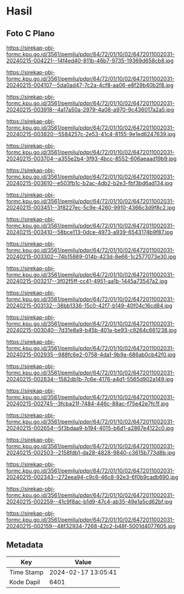 # Hasil

## Foto C Plano

https://sirekap-obj-formc.kpu.go.id/3561/pemilu/pdpr/64/72/01/10/02/6472011002031-20240215-004221--14f4ed40-811b-46b7-9735-19369d658cb8.jpg

https://sirekap-obj-formc.kpu.go.id/3561/pemilu/pdpr/64/72/01/10/02/6472011002031-20240215-004107--5da0ad47-7c2a-4cf8-aa06-e8f29b40b2f8.jpg

https://sirekap-obj-formc.kpu.go.id/3561/pemilu/pdpr/64/72/01/10/02/6472011002031-20240215-003918--4a17a50a-2979-4a08-a970-9c436017a2a5.jpg

https://sirekap-obj-formc.kpu.go.id/3561/pemilu/pdpr/64/72/01/10/02/6472011002031-20240215-003820--5584257c-2e53-41c4-8155-9e1ed6247639.jpg

https://sirekap-obj-formc.kpu.go.id/3561/pemilu/pdpr/64/72/01/10/02/6472011002031-20240215-003704--a355e2b4-3f93-4bcc-8552-606aeaad19b9.jpg

https://sirekap-obj-formc.kpu.go.id/3561/pemilu/pdpr/64/72/01/10/02/6472011002031-20240215-003610--e503fb1c-b2ac-4db2-b2e3-fbf3bd6ad134.jpg

https://sirekap-obj-formc.kpu.go.id/3561/pemilu/pdpr/64/72/01/10/02/6472011002031-20240215-003451--3f8227ec-5c9e-4260-9910-4366c3d9f8c2.jpg

https://sirekap-obj-formc.kpu.go.id/3561/pemilu/pdpr/64/72/01/10/02/6472011002031-20240215-003410--58bce113-0dce-4973-a939-6543174b9f87.jpg

https://sirekap-obj-formc.kpu.go.id/3561/pemilu/pdpr/64/72/01/10/02/6472011002031-20240215-003302--74b15869-014b-423d-8e66-1c2577073e30.jpg

https://sirekap-obj-formc.kpu.go.id/3561/pemilu/pdpr/64/72/01/10/02/6472011002031-20240215-003217--3f02f5ff-cc41-4951-aa1b-1445a73547a2.jpg

https://sirekap-obj-formc.kpu.go.id/3561/pemilu/pdpr/64/72/01/10/02/6472011002031-20240215-003132--38bb1336-15c0-42f7-b149-40f04c16cd84.jpg

https://sirekap-obj-formc.kpu.go.id/3561/pemilu/pdpr/64/72/01/10/02/6472011002031-20240215-003040--7d31e8a9-b45b-401a-be93-c9264c661238.jpg

https://sirekap-obj-formc.kpu.go.id/3561/pemilu/pdpr/64/72/01/10/02/6472011002031-20240215-002935--988fc6e2-0758-4da1-9b9a-686ab0cb42f0.jpg

https://sirekap-obj-formc.kpu.go.id/3561/pemilu/pdpr/64/72/01/10/02/6472011002031-20240215-002834--1582db1b-7c6e-4176-a4d1-5565d902a149.jpg

https://sirekap-obj-formc.kpu.go.id/3561/pemilu/pdpr/64/72/01/10/02/6472011002031-20240215-002745--3fcba21f-7484-446c-88ac-f75e42e7fc1f.jpg

https://sirekap-obj-formc.kpu.go.id/3561/pemilu/pdpr/64/72/01/10/02/6472011002031-20240215-002654--5f3bdaa9-b194-4015-b6d1-a2867e4122c0.jpg

https://sirekap-obj-formc.kpu.go.id/3561/pemilu/pdpr/64/72/01/10/02/6472011002031-20240215-002503--2158fdb1-da28-4828-9840-c3615b773d8b.jpg

https://sirekap-obj-formc.kpu.go.id/3561/pemilu/pdpr/64/72/01/10/02/6472011002031-20240215-002343--272eea94-c9c6-46c8-92e3-6f0b9cadb690.jpg

https://sirekap-obj-formc.kpu.go.id/3561/pemilu/pdpr/64/72/01/10/02/6472011002031-20240215-002259--41c9f8ac-b1d9-47c4-ab35-49e1a5cd62bf.jpg

https://sirekap-obj-formc.kpu.go.id/3561/pemilu/pdpr/64/72/01/10/02/6472011002031-20240215-002159--48f32934-7268-42c2-b48f-5001d4077605.jpg


## Metadata

| Key        | Value               |
| ---------- | ------------------- |
| Time Stamp | 2024-02-17 13:05:41 |
| Kode Dapil | 6401                |



